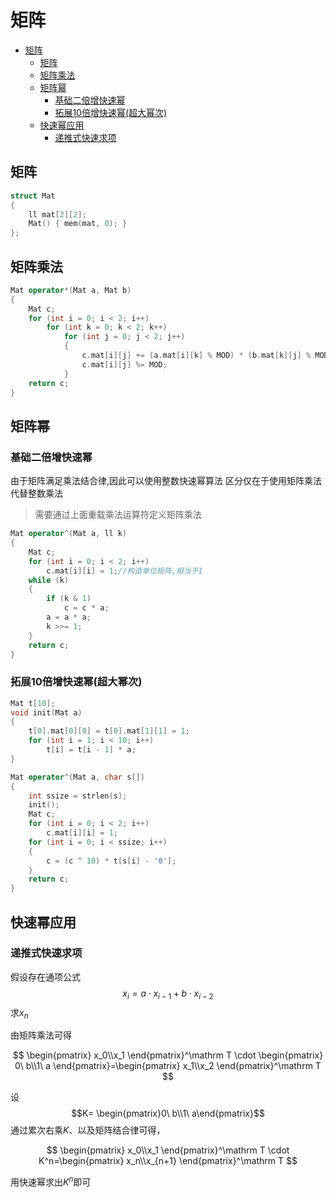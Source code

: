 # 矩阵

- [矩阵](#%e7%9f%a9%e9%98%b5)
  - [矩阵](#%e7%9f%a9%e9%98%b5-1)
  - [矩阵乘法](#%e7%9f%a9%e9%98%b5%e4%b9%98%e6%b3%95)
  - [矩阵幂](#%e7%9f%a9%e9%98%b5%e5%b9%82)
    - [基础二倍增快速幂](#%e5%9f%ba%e7%a1%80%e4%ba%8c%e5%80%8d%e5%a2%9e%e5%bf%ab%e9%80%9f%e5%b9%82)
    - [拓展10倍增快速幂(超大幂次)](#%e6%8b%93%e5%b1%9510%e5%80%8d%e5%a2%9e%e5%bf%ab%e9%80%9f%e5%b9%82%e8%b6%85%e5%a4%a7%e5%b9%82%e6%ac%a1)
  - [快速幂应用](#%e5%bf%ab%e9%80%9f%e5%b9%82%e5%ba%94%e7%94%a8)
    - [递推式快速求项](#%e9%80%92%e6%8e%a8%e5%bc%8f%e5%bf%ab%e9%80%9f%e6%b1%82%e9%a1%b9)

## 矩阵

```cpp
struct Mat
{
    ll mat[2][2];
    Mat() { mem(mat, 0); }
};
```

## 矩阵乘法

```cpp
Mat operator*(Mat a, Mat b)
{
    Mat c;
    for (int i = 0; i < 2; i++)
        for (int k = 0; k < 2; k++)
            for (int j = 0; j < 2; j++)
            {
                c.mat[i][j] += (a.mat[i][k] % MOD) * (b.mat[k][j] % MOD) % MOD;
                c.mat[i][j] %= MOD;
            }
    return c;
}
```

## 矩阵幂

### 基础二倍增快速幂
由于矩阵满足乘法结合律,因此可以使用整数快速幂算法
区分仅在于使用矩阵乘法代替整数乘法
>需要通过上面重载乘法运算符定义矩阵乘法

```cpp
Mat operator^(Mat a, ll k)
{
    Mat c;
    for (int i = 0; i < 2; i++)
        c.mat[i][i] = 1;//构造单位矩阵,相当于1
    while (k)
    {
        if (k & 1)
            c = c * a;
        a = a * a;
        k >>= 1;
    }
    return c;
}
```

### 拓展10倍增快速幂(超大幂次)

```cpp
Mat t[10];
void init(Mat a)
{
    t[0].mat[0][0] = t[0].mat[1][1] = 1;
    for (int i = 1; i < 10; i++)
        t[i] = t[i - 1] * a;
}

Mat operator^(Mat a, char s[])
{
    int ssize = strlen(s);
    init();
    Mat c;
    for (int i = 0; i < 2; i++)
        c.mat[i][i] = 1;
    for (int i = 0; i < ssize; i++)
    {
        c = (c ^ 10) * t[s[i] - '0'];
    }
    return c;
}
```

## 快速幂应用
### 递推式快速求项

假设存在通项公式
$$x_i = a \cdot x_{i-1} +b \cdot x_{i-2}$$
求$x_n$

由矩阵乘法可得

$$
\begin{pmatrix}
    x_0\\x_1
\end{pmatrix}^\mathrm T \cdot \begin{pmatrix}
    0\ b\\1\ a
\end{pmatrix}=\begin{pmatrix}
    x_1\\x_2 
\end{pmatrix}^\mathrm T
$$

设 $$K= \begin{pmatrix}0\ b\\1\ a\end{pmatrix}$$
通过累次右乘$K$、以及矩阵结合律可得，

$$
\begin{pmatrix}
    x_0\\x_1
\end{pmatrix}^\mathrm T \cdot K^n=\begin{pmatrix}
    x_n\\x_{n+1} 
\end{pmatrix}^\mathrm T
$$

用快速幂求出$K^n$即可